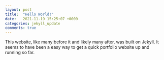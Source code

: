 ```yaml
---
layout: post
title:  "Hello World!"
date:   2021-11-19 15:25:07 +0000
categories: jekyll_update
comments: true
---
```


This website, like many before it and likely many after, was built on Jekyll. It seems to have been a easy way to get a quick portfolio website up and running so far.